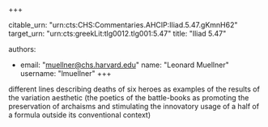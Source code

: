 +++


citable_urn: "urn:cts:CHS:Commentaries.AHCIP:Iliad.5.47.gKmnH62"
target_urn: "urn:cts:greekLit:tlg0012.tlg001:5.47"
title: "Iliad 5.47"

authors:
- email: "muellner@chs.harvard.edu"
  name: "Leonard Muellner"
  username: "lmuellner"
+++

<p>different lines describing deaths of six heroes as examples of the results of the variation aesthetic (the poetics of the battle-books as promoting the preservation of archaisms and stimulating the innovatory usage of a half of a formula outside its conventional context)</p>